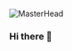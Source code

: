 ![MasterHead](https://www.google.com/url?sa=i&url=https%3A%2F%2Fgfycat.com%2Fgifs%2Fsearch%2Fpixel%2Bcity&psig=AOvVaw2YBpR0NIFymx4n3dr0bE3O&ust=1670716423083000&source=images&cd=vfe&ved=0CA8QjRxqFwoTCJiQwOzd7fsCFQAAAAAdAAAAABAI)


### Hi there 👋

<!--
**iamhenrika/iamhenrika** is a ✨ _special_ ✨ repository because its `README.md` (this file) appears on your GitHub profile.

Here are some ideas to get you started:

- 🔭 I’m currently working on ...
- 🌱 I’m currently learning ...
- 👯 I’m looking to collaborate on ...
- 🤔 I’m looking for help with ...
- 💬 Ask me about ...
- 📫 How to reach me: ...
- 😄 Pronouns: ...
- ⚡ Fun fact: ...
-->
